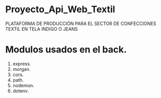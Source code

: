 # Proyecto_Api_Web_Textil
PLATAFORMA DE PRODUCCIÓN PARA EL SECTOR DE CONFECCIONES TEXTIL EN TELA INDIGO  O JEANS

# Modulos usados en el back.
1) express.
2) morgan.
3) cors.
4) path.
5) nodemon.
6) dotenv.
